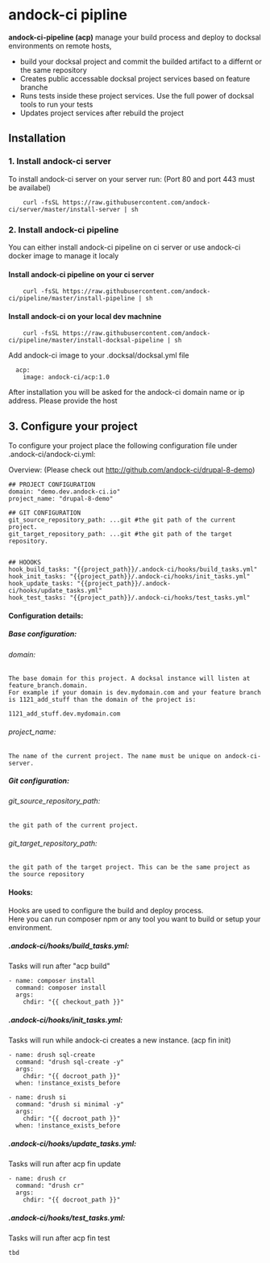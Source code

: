 # andock-ci pipline

**andock-ci-pipeline (acp)** manage your build process and deploy to docksal environments on remote hosts,
* build your docksal project and commit the builded artifact to a differnt or the same repository
* Creates public accessable docksal project services based on feature branche
* Runs tests inside these project services. Use the full power of docksal tools to run your tests
* Updates project services after rebuild the project


## Installation

### 1. Install andock-ci server
To install andock-ci server on your server run: (Port 80 and port 443 must be availabel)
```
    curl -fsSL https://raw.githubusercontent.com/andock-ci/server/master/install-server | sh
```

### 2. Install andock-ci pipeline
You can either install andock-ci pipeline on ci server or use andock-ci docker image to manage it localy 

#### Install andock-ci pipeline on your ci server

```
    curl -fsSL https://raw.githubusercontent.com/andock-ci/pipeline/master/install-pipeline | sh
```

#### Install andock-ci on your local dev machnine

```
    curl -fsSL https://raw.githubusercontent.com/andock-ci/pipeline/master/install-docksal-pipeline | sh
```

Add andock-ci image to your .docksal/docksal.yml file
```
  acp:
    image: andock-ci/acp:1.0
```
After installation you will be asked for the andock-ci domain name or ip address. Please provide the host  


## 3. Configure your project

To configure your project place the following configuration file under .andock-ci/andock-ci.yml:

Overview: (Please check out http://github.com/andock-ci/drupal-8-demo)
```
## PROJECT CONFIGURATION
domain: "demo.dev.andock-ci.io"
project_name: "drupal-8-demo"

## GIT CONFIGURATION
git_source_repository_path: ...git #the git path of the current project.  
git_target_repository_path: ...git #the git path of the target repository. 


## HOOOKS
hook_build_tasks: "{{project_path}}/.andock-ci/hooks/build_tasks.yml"
hook_init_tasks: "{{project_path}}/.andock-ci/hooks/init_tasks.yml"
hook_update_tasks: "{{project_path}}/.andock-ci/hooks/update_tasks.yml"
hook_test_tasks: "{{project_path}}/.andock-ci/hooks/test_tasks.yml"
```

#### Configuration details:
##### Base configuration:
###### domain:
    The base domain for this project. A docksal instance will listen at feature_branch.domain.
    For example if your domain is dev.mydomain.com and your feature branch is 1121_add_stuff than the domain of the project is:
    
    1121_add_stuff.dev.mydomain.com
###### project_name:
    The name of the current project. The name must be unique on andock-ci-server. 

##### Git configuration:
###### git_source_repository_path:
    the git path of the current project.

###### git_target_repository_path:
    the git path of the target project. This can be the same project as the source repository

#### Hooks:
Hooks are used to configure the build and deploy process.<br>
Here you can run composer npm or any tool you want to build or setup your environment. 


##### .andock-ci/hooks/build_tasks.yml:
Tasks will run after "acp build"
```
- name: composer install
  command: composer install
  args:
    chdir: "{{ checkout_path }}"
```

##### .andock-ci/hooks/init_tasks.yml:
Tasks will run while andock-ci creates a new instance. (acp fin init) 
```
- name: drush sql-create
  command: "drush sql-create -y"
  args:
    chdir: "{{ docroot_path }}"
  when: !instance_exists_before

- name: drush si
  command: "drush si minimal -y"
  args:
    chdir: "{{ docroot_path }}"
  when: !instance_exists_before
```

##### .andock-ci/hooks/update_tasks.yml:
Tasks will run after acp fin update 
```
- name: drush cr
  command: "drush cr"
  args:
    chdir: "{{ docroot_path }}"
```

##### .andock-ci/hooks/test_tasks.yml:
Tasks will run after acp fin test 
```
tbd
```